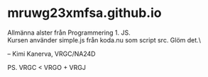 # mruwg23xmfsa.github.io

Allmänna alster från Programmering 1. JS.\
Kursen använder simple.js från koda.nu som script src. Glöm det.\

– Kimi Kanerva, VRGC/NA24D

PS. VRGC < VRGO + VRGJ
